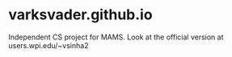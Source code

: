# varksvader.github.io
Independent CS project for MAMS. Look at the official version at users.wpi.edu/~vsinha2
